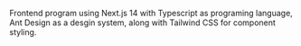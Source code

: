 Frontend program using Next.js 14 with Typescript as programing language, Ant Design as a desgin system, along with Tailwind CSS for component styling.
